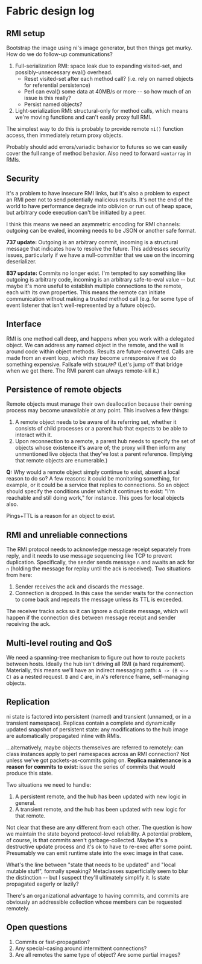 # Fabric design log
## RMI setup
Bootstrap the image using ni's image generator, but then things get murky. How
do we do follow-up communications?

1. Full-serialization RMI: space leak due to expanding visited-set, and
   possibly-unnecessary eval() overhead.
    - Reset visited-set after each method call? (i.e. rely on named objects for
      referential persistence)
    - Perl can eval() some data at 40MB/s or more -- so how much of an issue is
      this really?
    - Persist named objects?
2. Light-serialization RMI: structural-only for method calls, which means we're
   moving functions and can't easily proxy full RMI.

The simplest way to do this is probably to provide remote `ni()` function
access, then immediately return proxy objects.

Probably should add errors/variadic behavior to futures so we can easily cover
the full range of method behavior. Also need to forward `wantarray` in RMIs.

## Security
It's a problem to have insecure RMI links, but it's also a problem to expect an
RMI peer not to send potentially malicious results. It's not the end of the
world to have performance degrade into oblivion or run out of heap space, but
arbitrary code execution can't be initiated by a peer.

I think this means we need an asymmetric encoding for RMI channels: outgoing
can be evaled, incoming needs to be JSON or another safe format.

**737 update:** Outgoing is an arbitrary commit, incoming is a structural
message that indicates how to resolve the future. This addresses security
issues, particularly if we have a null-committer that we use on the incoming
deserializer.

**837 update:** Commits no longer exist. I'm tempted to say something like
outgoing is arbitrary code, incoming is an arbitrary safe-to-eval value -- but
maybe it's more useful to establish multiple connections to the remote, each
with its own properties. This means the remote can initiate communication
without making a trusted method call (e.g. for some type of event listener that
isn't well-represented by a future object).

## Interface
RMI is one method call deep, and happens when you work with a delegated object.
We can address any named object in the remote, and the wall is around code
within object methods. Results are future-converted. Calls are made from an
event loop, which may become unresponsive if we do something expensive.
Failsafe with `SIGALRM`? (Let's jump off that bridge when we get there. The RMI
parent can always remote-kill it.)

## Persistence of remote objects
Remote objects must manage their own deallocation because their owning process
may become unavailable at any point. This involves a few things:

1. A remote object needs to be aware of its referring set, whether it consists
   of child processes or a parent hub that expects to be able to interact with
   it.
2. Upon reconnection to a remote, a parent hub needs to specify the set of
   objects whose existence it's aware of; the proxy will then inform any
   unmentioned live objects that they've lost a parent reference. (Implying
   that remote objects are enumerable.)

**Q:** Why would a remote object simply continue to exist, absent a local
reason to do so? A few reasons: it could be monitoring something, for example,
or it could be a service that replies to connections. So an object should
specify the conditions under which it continues to exist: "I'm reachable and
still doing work," for instance. This goes for local objects also.

Pings+TTL is a reason for an object to exist.

## RMI and unreliable connections
The RMI protocol needs to acknowledge message receipt separately from reply,
and it needs to use message sequencing like TCP to prevent duplication.
Specifically, the sender sends message `n` and awaits an ack for `n` (holding
the message for replay until the ack is received). Two situations from here:

1. Sender receives the ack and discards the message.
2. Connection is dropped. In this case the sender waits for the connection to
   come back and repeats the message unless its TTL is exceeded.

The receiver tracks acks so it can ignore a duplicate message, which will
happen if the connection dies between message receipt and sender receiving the
ack.

## Multi-level routing and QoS
We need a spanning-tree mechanism to figure out how to route packets between
hosts. Ideally the hub isn't driving all RMI (a hard requirement). Materially,
this means we'll have an indirect messaging path: `A -> (B <-> C)` as a nested
request. `B` and `C` are, in `A`'s reference frame, self-managing objects.

## Replication
ni state is factored into persistent (named) and transient (unnamed, or in a
transient namespace). Replicas contain a complete and dynamically updated
snapshot of persistent state: any modifications to the hub image are
automatically propagated inline with RMIs.

...alternatively, maybe objects themselves are referred to remotely: can
class instances apply to perl namespaces across an RMI connection? Not unless
we've got packets-as-commits going on. **Replica maintenance is a reason for
commits to exist:** issue the series of commits that would produce this state.

Two situations we need to handle:

1. A persistent remote, and the hub has been updated with new logic in general.
2. A transient remote, and the hub has been updated with new logic for that
   remote.

Not clear that these are any different from each other. The question is how we
maintain the state beyond protocol-level reliability. A potential problem, of
course, is that commits aren't garbage-collected. Maybe it's a destructive
update process and it's ok to have to re-exec after some point. Presumably we
can emit runtime state into the exec image in that case.

What's the line between "state that needs to be updated" and "local mutable
stuff", formally speaking? Metaclasses superficially seem to blur the
distinction -- but I suspect they'll ultimately simplify it. Is state
propagated eagerly or lazily?

There's an organizational advantage to having commits, and commits are
obviously an addressible collection whose members can be requested remotely.

## Open questions
1. Commits or fast-propagation?
2. Any special-casing around intermittent connections?
3. Are all remotes the same type of object? Are some partial images?
